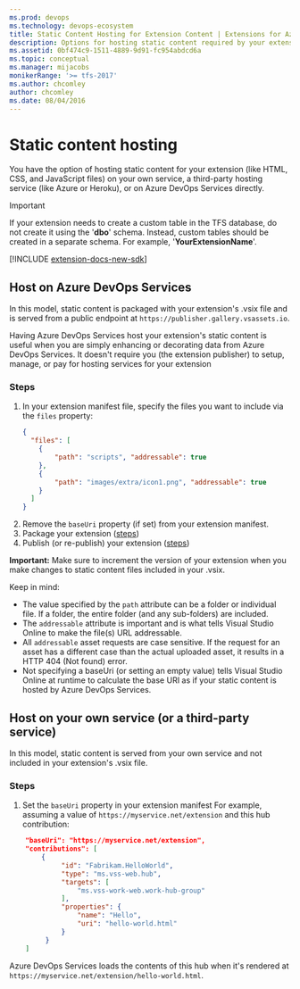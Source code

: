 ```yaml
---
ms.prod: devops
ms.technology: devops-ecosystem
title: Static Content Hosting for Extension Content | Extensions for Azure DevOps Services
description: Options for hosting static content required by your extension.
ms.assetid: 0bf474c9-1511-4889-9d91-fc954abdcd6a
ms.topic: conceptual
ms.manager: mijacobs
monikerRange: '>= tfs-2017'
ms.author: chcomley
author: chcomley
ms.date: 08/04/2016
---
```


# Static content hosting

You have the option of hosting static content for your extension (like HTML, CSS, and JavaScript files) on your own service, a third-party hosting service (like Azure or Heroku), or on Azure DevOps Services directly.

>[!IMPORTANT]
>If your extension needs to create a custom table in the TFS database, do not create it using the '**dbo**' schema. Instead, custom
>tables should be created in a separate schema. For example, '**YourExtensionName**'.

[!INCLUDE [extension-docs-new-sdk](../../includes/extension-docs-new-sdk.md)]

## Host on Azure DevOps Services

In this model, static content is packaged with your extension's .vsix file and is served from a public endpoint at `https://publisher.gallery.vsassets.io`. 

Having Azure DevOps Services host your extension's static content is useful when you are simply enhancing or decorating data from Azure DevOps Services. It doesn't require you (the extension publisher) to setup, manage, or pay for hosting services for your extension

### Steps

1. In your extension manifest file, specify the files you want to include via the `files` property: 
   ```json
   {
     "files": [
       {
           "path": "scripts", "addressable": true
       },
       {
           "path": "images/extra/icon1.png", "addressable": true
       }
     ]
   }
   ```
2. Remove the `baseUri` property (if set) from your extension manifest.    
3. Package your extension ([steps](../publish/command-line.md))   
4. Publish (or re-publish) your extension ([steps](../publish/overview.md)) 

<div class="alert alert-danger">
    <strong>Important:</strong> Make sure to increment the version of your extension when you make changes to static content files included in your .vsix.<br/></div> 

Keep in mind:

* The value specified by the `path` attribute can be a folder or individual file. If a folder, the entire folder (and any sub-folders) are included.
* The `addressable` attribute is important and is what tells Visual Studio Online to make the file(s) URL addressable.
* All `addressable` asset requests are case sensitive. If the request for an asset has a different case than the actual uploaded asset, it results in a HTTP 404 (Not found) error.
* Not specifying a baseUri (or setting an empty value) tells Visual Studio Online at runtime to calculate the base URI as if your static content is hosted by Azure DevOps Services.

## Host on your own service (or a third-party service)

In this model, static content is served from your own service and not included in your extension's .vsix file.

### Steps 

1. Set the `baseUri` property in your extension manifest  For example, assuming a value of `https://myservice.net/extension` and this hub contribution:

```json
    "baseUri": "https://myservice.net/extension",
    "contributions": [
        {
             "id": "Fabrikam.HelloWorld",
             "type": "ms.vss-web.hub",
             "targets": [
                 "ms.vss-work-web.work-hub-group"
             ],
             "properties": {
                 "name": "Hello",
                 "uri": "hello-world.html"
             }
         }
    ]
```

Azure DevOps Services loads the contents of this hub when it's rendered at `https://myservice.net/extension/hello-world.html`.


